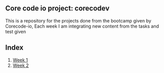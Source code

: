 ## Core code io project: corecodev
This is a repository for the projects done from the bootcamp given by Corecode-io, Each week I am integrating new content from the tasks and test given

## Index
1. [Week 1](https://github.com/Derfel-tech/corecode-io/blob/main/week-1.md)
2. [Week 2](https://github.com/Derfel-tech/corecode-io/blob/main/week-2.md) 
